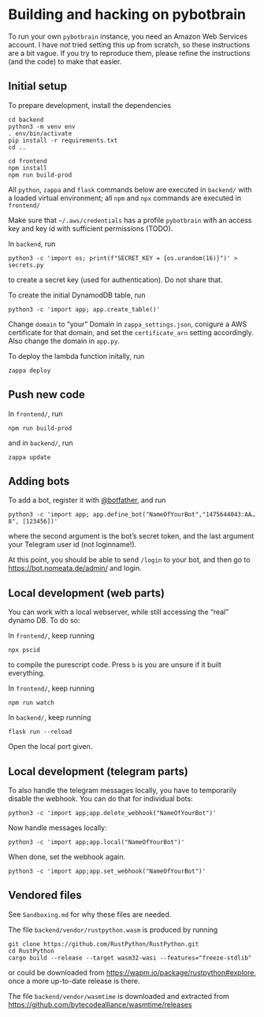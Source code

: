 # Building and hacking on pybotbrain

To run your own `pybotbrain` instance, you need an Amazon Web Services account.
I have _not_ tried setting this up from scratch, so these instructions are a
bit vague. If you try to reproduce them, please refine the instructions (and
the code) to make that easier.

## Initial setup

To prepare development, install the dependencies

```
cd backend
python3 -m venv env
. env/bin/activate
pip install -r requirements.txt
cd ..

cd frontend
npm install
npm run build-prod
```

All `python`, `zappa` and `flask` commands below are executed in `backend/`
with a loaded virtual environment; all `npm` and `npx` commands are executed in
`frontend/`

Make sure that `~/.aws/credentials` has a profile `pybotbrain` with an access
key and key id with sufficient permissions (TODO).

In `backend`, run
```
python3 -c 'import os; print(f"SECRET_KEY = {os.urandom(16)}")' > secrets.py
```
to create a secret key (used for authentication). Do not share that.

To create the initial DynamodDB table, run
```
python3 -c 'import app; app.create_table()'
```

Change `domain` to “your” Domain in `zappa_settings.json`, conigure a AWS
certificate for that domain, and set the `certificate_arn` setting accordingly.
Also change the domain in `app.py`.

To deploy the lambda function initally, run
```
zappa deploy
```

## Push new code

In `frontend/`, run
```
npm run build-prod
```
and in `backend/`, run
```
zappa update
```

## Adding bots

To add a bot, register it with [@botfather](https://t.me/BotFather), and run
```
python3 -c 'import app; app.define_bot("NameOfYourBot","1475644043:AA…8", [123456])'
```
where the second argument is the bot’s secret token, and the last argument your Telegram user id (not loginname!).

At this point, you should be able to send `/login` to your bot, and then go to https://bot.nomeata.de/admin/ and login.

## Local development (web parts)

You can work with a local webserver, while still accessing the “real” dynamo DB. To do so:

In `frontend/`, keep running
```
npx pscid
```
to compile the purescript code. Press `b` is you are unsure if it built everything.

In `frontend/`, keep running
```
npm run watch
```

In `backend/`, keep running
```
flask run --reload
```

Open the local port given.

## Local development (telegram parts)

To also handle the telegram messages locally, you have to temporarily disable
the webhook. You can do that for individual bots:
```
python3 -c 'import app;app.delete_webhook("NameOfYourBot")'
```
Now handle messages locally:
```
python3 -c 'import app;app.local("NameOfYourBot")'
```
When done, set the webhook again.
```
python3 -c 'import app;app.set_webhook("NameOfYourBot")'
```

## Vendored files

See `Sandboxing.md` for why these files are needed.

The file `backend/vendor/rustpython.wasm` is produced by running

    git clone https://github.com/RustPython/RustPython.git
    cd RustPython
    cargo build --release --target wasm32-wasi --features="freeze-stdlib"

or could be downloaded from https://wapm.io/package/rustpython#explore, once a
more up-to-date release is there.

The file `backend/vendor/wasmtime` is downloaded and extracted from
https://github.com/bytecodealliance/wasmtime/releases
